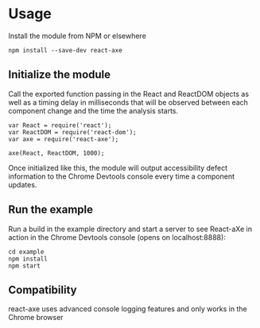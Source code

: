 # Usage

Install the module from NPM or elsewhere

```
npm install --save-dev react-axe
```

## Initialize the module

Call the exported function passing in the React and ReactDOM objects as well as a timing delay in milliseconds that will be observed between each component change and the time the analysis starts.

```
var React = require('react');
var ReactDOM = require('react-dom');
var axe = require('react-axe');

axe(React, ReactDOM, 1000);
```

Once initialized like this, the module will output accessibility defect information to the Chrome Devtools console every time a component updates.

## Run the example

Run a build in the example directory and start a server to see React-aXe in action in the Chrome Devtools console (opens on localhost:8888):
```
cd example
npm install
npm start
```

## Compatibility

react-axe uses advanced console logging features and only works in the Chrome browser

